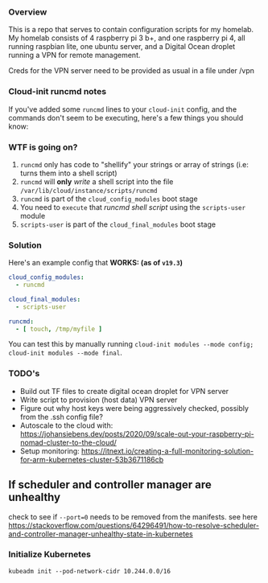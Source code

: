 ### Overview

This is a repo that serves to contain configuration scripts for my homelab.  My homelab consists of 4 raspberry pi 3 b+, and one raspberry pi 4, all running raspbian lite, one ubuntu server, and a Digital Ocean droplet running a VPN for remote management.  

Creds for the VPN server need to be provided as usual in a file under /vpn


### Cloud-init runcmd notes
If you've added some `runcmd` lines to your `cloud-init` config, and the commands don't seem to be executing, here's a few things you should know:

### WTF is going on?

1. `runcmd` only has code to "shellify" your strings or array of strings (i.e: turns them into a shell script)
2. `runcmd` will **only** _write_ a shell script into the file `/var/lib/cloud/instance/scripts/runcmd`
3. `runcmd` is part of the `cloud_config_modules` boot stage
4. You need to `execute` that _runcmd shell script_ using the `scripts-user` module
5. `scripts-user` is part of the `cloud_final_modules` boot stage

### Solution

Here's an example config that **WORKS: (as of `v19.3`)**

```yaml
cloud_config_modules:
  - runcmd

cloud_final_modules:
  - scripts-user

runcmd:
  - [ touch, /tmp/myfile ]
```

You can test this by manually running `cloud-init modules --mode config; cloud-init modules --mode final`.

### TODO's

 - Build out TF files to create digital ocean droplet for VPN server
 - Write script to provision (host data) VPN server
 - Figure out why host keys were being aggressively checked, possibly from the .ssh config file?
 - Autoscale to the cloud with: https://johansiebens.dev/posts/2020/09/scale-out-your-raspberry-pi-nomad-cluster-to-the-cloud/
 - Setup monitoring: https://itnext.io/creating-a-full-monitoring-solution-for-arm-kubernetes-cluster-53b3671186cb

## If scheduler and controller manager are unhealthy
check to see if `--port=0` needs to be removed from the manifests.
see here https://stackoverflow.com/questions/64296491/how-to-resolve-scheduler-and-controller-manager-unhealthy-state-in-kubernetes
### Initialize Kubernetes
`kubeadm init --pod-network-cidr 10.244.0.0/16`


